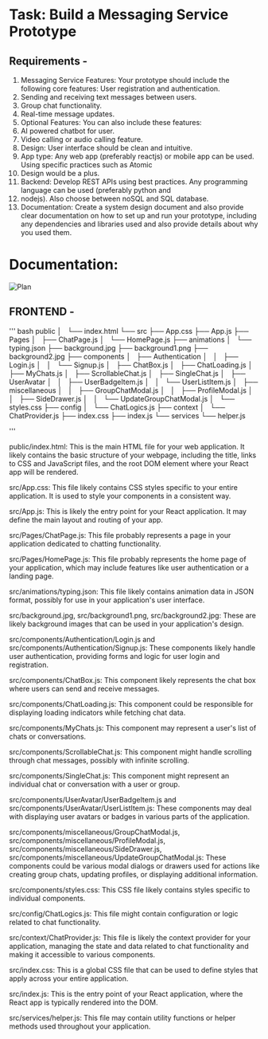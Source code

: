 # Task: Build a Messaging Service Prototype


## Requirements - 
1. Messaging Service Features: Your prototype should include the following core features:
User registration and authentication.
2. Sending and receiving text messages between users.
3. Group chat functionality.
4. Real-time message updates.
5. Optional Features:  You can also include these features:
6. AI powered chatbot for user.
7. Video calling or audio calling feature.
8. Design: User interface should be clean and intuitive.
9. App type: Any web app (preferably reactjs) or mobile app can be used. Using specific practices such as Atomic 
10. Design would be a plus.
11. Backend: Develop REST APIs using best practices. Any programming language can be used (preferably python and
12. nodejs). Also choose between noSQL and SQL database.
13. Documentation: Create a system design document and also provide clear documentation on how to set up and run your prototype, including any dependencies and libraries used and also provide details about why you used them.


# Documentation:
![Plan](https://github.com/harshitajha4680/Messaging-Service-Prototype-Full-Stack-Project/blob/main/COMPLETE_PLAN.png)

## FRONTEND -
''' bash
 public
│   └── index.html
└── src
    ├── App.css
    ├── App.js
    ├── Pages
    │   ├── ChatPage.js
    │   └── HomePage.js
    ├── animations
    │   └── typing.json
    ├── background.jpg
    ├── background1.png
    ├── background2.jpg
    ├── components
    │   ├── Authentication
    │   │   ├── Login.js
    │   │   └── Signup.js
    │   ├── ChatBox.js
    │   ├── ChatLoading.js
    │   ├── MyChats.js
    │   ├── ScrollableChat.js
    │   ├── SingleChat.js
    │   ├── UserAvatar
    │   │   ├── UserBadgeItem.js
    │   │   └── UserListItem.js
    │   ├── miscellaneous
    │   │   ├── GroupChatModal.js
    │   │   ├── ProfileModal.js
    │   │   ├── SideDrawer.js
    │   │   └── UpdateGroupChatModal.js
    │   └── styles.css
    ├── config
    │   └── ChatLogics.js
    ├── context
    │   └── ChatProvider.js
    ├── index.css
    ├── index.js
    └── services
        └── helper.js

'''

public/index.html: This is the main HTML file for your web application. It likely contains the basic structure of your webpage, including the title, links to CSS and JavaScript files, and the root DOM element where your React app will be rendered.

src/App.css: This file likely contains CSS styles specific to your entire application. It is used to style your components in a consistent way.

src/App.js: This is likely the entry point for your React application. It may define the main layout and routing of your app.

src/Pages/ChatPage.js: This file probably represents a page in your application dedicated to chatting functionality.

src/Pages/HomePage.js: This file probably represents the home page of your application, which may include features like user authentication or a landing page.

src/animations/typing.json: This file likely contains animation data in JSON format, possibly for use in your application's user interface.

src/background.jpg, src/background1.png, src/background2.jpg: These are likely background images that can be used in your application's design.

src/components/Authentication/Login.js and src/components/Authentication/Signup.js: These components likely handle user authentication, providing forms and logic for user login and registration.

src/components/ChatBox.js: This component likely represents the chat box where users can send and receive messages.

src/components/ChatLoading.js: This component could be responsible for displaying loading indicators while fetching chat data.

src/components/MyChats.js: This component may represent a user's list of chats or conversations.

src/components/ScrollableChat.js: This component might handle scrolling through chat messages, possibly with infinite scrolling.

src/components/SingleChat.js: This component might represent an individual chat or conversation with a user or group.

src/components/UserAvatar/UserBadgeItem.js and src/components/UserAvatar/UserListItem.js: These components may deal with displaying user avatars or badges in various parts of the application.

src/components/miscellaneous/GroupChatModal.js, src/components/miscellaneous/ProfileModal.js, src/components/miscellaneous/SideDrawer.js, src/components/miscellaneous/UpdateGroupChatModal.js: These components could be various modal dialogs or drawers used for actions like creating group chats, updating profiles, or displaying additional information.

src/components/styles.css: This CSS file likely contains styles specific to individual components.

src/config/ChatLogics.js: This file might contain configuration or logic related to chat functionality.

src/context/ChatProvider.js: This file is likely the context provider for your application, managing the state and data related to chat functionality and making it accessible to various components.

src/index.css: This is a global CSS file that can be used to define styles that apply across your entire application.

src/index.js: This is the entry point of your React application, where the React app is typically rendered into the DOM.

src/services/helper.js: This file may contain utility functions or helper methods used throughout your application.
